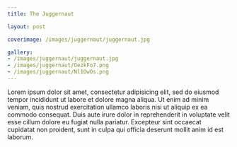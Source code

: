 ```yaml
---
title: The Juggernaut

layout: post

coverimage: /images/juggernaut/juggernaut.jpg

gallery:
- /images/juggernaut/juggernaut.jpg
- /images/juggernaut/GezkFo7.png
- /images/juggernaut/Nl1OwOs.png
---
```


Lorem ipsum dolor sit amet, consectetur adipisicing elit, sed do eiusmod tempor incididunt ut labore et dolore magna aliqua. Ut enim ad minim veniam, quis nostrud exercitation ullamco laboris nisi ut aliquip ex ea commodo consequat. Duis aute irure dolor in reprehenderit in voluptate velit esse cillum dolore eu fugiat nulla pariatur. Excepteur sint occaecat cupidatat non proident, sunt in culpa qui officia deserunt mollit anim id est laborum.
